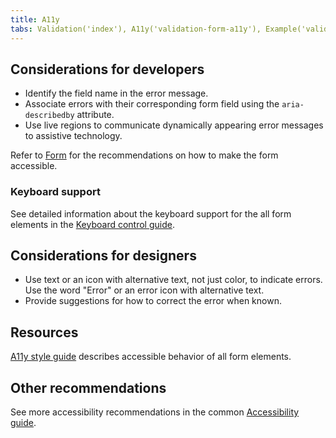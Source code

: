 ```yaml
---
title: A11y
tabs: Validation('index'), A11y('validation-form-a11y'), Example('validation-form-code')
---
```


## Considerations for developers

- Identify the field name in the error message.
- Associate errors with their corresponding form field using the `aria-describedby` attribute.
- Use live regions to communicate dynamically appearing error messages to assistive technology.

Refer to [Form](/patterns/form/form-a11y/) for the recommendations on how to make the form accessible.

### Keyboard support

See detailed information about the keyboard support for the all form elements in the [Keyboard control guide](/core-principles/a11y/a11y-keyboard/).

## Considerations for designers

- Use text or an icon with alternative text, not just color, to indicate errors. Use the word "Error" or an error icon with alternative text.
- Provide suggestions for how to correct the error when known.

## Resources

[A11y style guide](https://a11y-style-guide.com/style-guide/section-forms.html) describes accessible behavior of all form elements.

## Other recommendations

See more accessibility recommendations in the common [Accessibility guide](/core-principles/a11y/).
